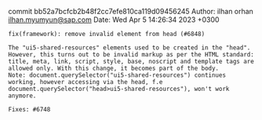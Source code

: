 commit bb52a7bcfcb2b48f2cc7efe810ca119d09456245
Author: ilhan orhan <ilhan.myumyun@sap.com>
Date:   Wed Apr 5 14:26:34 2023 +0300

    fix(framework): remove invalid element from head (#6848)
    
    The "ui5-shared-resources" elements used to be created in the "head". However, this turns out to be invalid markup as per the HTML standard: title, meta, link, script, style, base, noscript and template tags are allowed only. With this change, it becomes part of the body.
    Note: document.querySelector("ui5-shared-resources") continues working, however accessing via the head, f.e document.querySelector("head>ui5-shared-resources"), won't work anymore.
    
    Fixes: #6748
